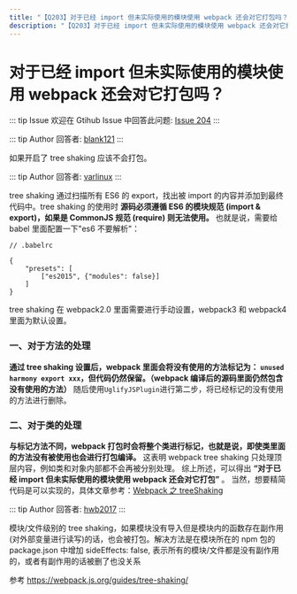 ```yaml
---
title: "【Q203】对于已经 import 但未实际使用的模块使用 webpack 还会对它打包吗？ | webpack高频面试题"
description: "【Q203】对于已经 import 但未实际使用的模块使用 webpack 还会对它打包吗？ 字节跳动面试题、阿里腾讯面试题、美团小米面试题。"
---
```


# 对于已经 import 但未实际使用的模块使用 webpack 还会对它打包吗？

::: tip Issue
欢迎在 Gtihub Issue 中回答此问题: [Issue 204](https://github.com/shfshanyue/Daily-Question/issues/204)
:::

::: tip Author
回答者: [blank121](https://github.com/blank121)
:::

如果开启了 tree shaking 应该不会打包。

::: tip Author
回答者: [varlinux](https://github.com/varlinux)
:::

tree shaking 通过扫描所有 ES6 的 export，找出被 import 的内容并添加到最终代码中。tree shaking 的使用时 **源码必须遵循 ES6 的模块规范 (import & export)，如果是 CommonJS 规范 (require) 则无法使用。** 也就是说，需要给 babel 里面配置一下"es6 不要解析"：

```
// .babelrc

{
    "presets": [
        ["es2015", {"modules": false}]
    ]
}
```

tree shaking 在 webpack2.0 里面需要进行手动设置，webpack3 和 webpack4 里面为默认设置。

### 一、对于方法的处理

**通过 tree shaking 设置后，webpack 里面会将没有使用的方法标记为：
`unused harmony export xxx`，但代码仍然保留。（webpack 编译后的源码里面仍然包含没有使用的方法）**
随后使用`UglifyJSPlugin`进行第二步，将已经标记的没有使用的方法进行删除。

### 二、对于类的处理

**与标记方法不同，webpack 打包时会将整个类进行标记，也就是说，即使类里面的方法没有被使用也会进行打包编译。** 这表明 webpack tree shaking 只处理顶层内容，例如类和对象内部都不会再被分别处理。
综上所述，可以得出 **“对于已经 import 但未实际使用的模块使用 webpack 还会对它打包”** 。
当然，想要精简代码是可以实现的，具体文章参考：[Webpack 之 treeShaking](https://www.jianshu.com/p/cf930283d404)

::: tip Author
回答者: [hwb2017](https://github.com/hwb2017)
:::

模块/文件级别的 tree shaking，如果模块没有导入但是模块内的函数存在副作用(对外部变量进行读写)的话，也会被打包。解决方法是在模块所在的 npm 包的 package.json 中增加 sideEffects: false, 表示所有的模块/文件都是没有副作用的，或者有副作用的话被删了也没关系

参考 https://webpack.js.org/guides/tree-shaking/

